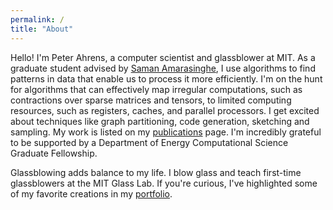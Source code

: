 ```yaml
---
permalink: /
title: "About"
---
```

Hello! I'm Peter Ahrens, a computer scientist and glassblower at MIT. As a graduate student advised by [Saman Amarasinghe](https://people.csail.mit.edu/saman/), I use algorithms to find patterns in data that enable us to process it more efficiently. I'm on the hunt for algorithms that can effectively map irregular computations, such as contractions over sparse matrices and tensors, to limited computing resources, such as registers, caches, and parallel processors. I get excited about techniques like graph partitioning, code generation, sketching and sampling. My work is listed on my [publications](https://peterahrens.io/publications/) page. I'm incredibly grateful to be supported by a Department of Energy Computational Science Graduate Fellowship.

Glassblowing adds balance to my life. I blow glass and teach first-time glassblowers at the MIT Glass Lab. If you're curious, I've highlighted some of my favorite creations in my [portfolio](https://peterahrens.io/portfolio/). 
